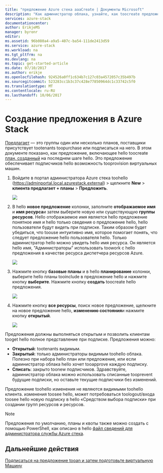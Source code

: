 ```yaml
---
title: "предложение Azure стека aaaCreate | Документы Microsoft"
description: "Как администратор облака, узнайте, как toocreate предложение для клиентов в Azure стека."
services: azure-stack
documentationcenter: 
author: ErikjeMS
manager: byronr
editor: 
ms.assetid: 96b080a4-a9a5-407c-ba54-111de2413d59
ms.service: azure-stack
ms.workload: na
ms.tgt_pltfrm: na
ms.devlang: na
ms.topic: get-started-article
ms.date: 07/10/2017
ms.author: erikje
ms.openlocfilehash: 924526a0ff1c634b7c127c03a4572057c35b497b
ms.sourcegitcommit: 523283cc1b3c37c428e77850964dc1c33742c5f0
ms.translationtype: MT
ms.contentlocale: ru-RU
ms.lasthandoff: 10/06/2017
---
```

# <a name="create-an-offer-in-azure-stack"></a>Создание предложения в Azure Stack
[Предлагает](azure-stack-key-features.md) — это группы один или несколько планов, поставщики присутствует tootenants toopurchase или подписаться на него. В этом документе показано, как предложение, включающее hello toocreate [план, созданный](azure-stack-create-plan.md) на последнем шаге hello. Это предложение обеспечивает подписчиков hello возможность tooprovision виртуальных машин.

1. Войдите в портал администратора Azure стека toohello (https://adminportal.local.azurestack.external) > щелкните **New** > **клиента предлагает + планы**  >   **Предложить**.

   ![](media/azure-stack-create-offer/image01.png)
2. В hello **новое предложение** колонки, заполните **отображаемое имя** и **имя ресурса**и затем выберите новую или существующую **группы ресурсов**. Hello отображаемое имя является hello предложение понятное имя и hello только сведения о предложение hello, hello пользователи будут видеть при подписке. Таким образом будет убедиться, что toouse интуитивно имя, которое помогает понять, что следует предложение hello пользователя hello. Только администратор hello можно увидеть hello имя ресурса. Он является hello имя, "Администраторы" использовать toowork с hello предложения в качестве ресурса диспетчера ресурсов Azure.

   ![](media/azure-stack-create-offer/image01a.png)
3. Нажмите кнопку **базовые планы** и в hello **планирование** колонки, выберите hello планы tooinclude в предложение hello и нажмите кнопку **выберите**. Нажмите кнопку **создать** toocreate hello предложения.

   ![](media/azure-stack-create-offer/image02.png)
4. Нажмите кнопку **все ресурсы**, поиск новое предложение, щелкните на новое предложение hello, **изменению состояния**и нажмите кнопку **открытый**.

   ![](media/azure-stack-create-offer/image03.png)

Предложения должны выполняться открытым и позволить клиентам tooget hello полное представление при подписке. Предложения можно:

* **Открытый**: tootenants видимым.
* **Закрытый**: только администраторы видимым toohello облака. Полезно при набора hello план или предложение, или если администратор облака hello хочет tooapprove каждую подписку.
* **Списать**: закрыто toonew подписчиков. Здравствуйте, администратор облака можно использовать списанные tooprevent будущие подписки, но оставьте текущие подписчики без изменений.

Предложение toohello изменения не являются видимыми toohello клиента. изменения toosee hello, может потребоваться toologout/входа toosee hello новую подписку в hello «Средством выбора подписки» при создании групп ресурсов и ресурсов.

> [!NOTE]
>Предложения по умолчанию, планы и квоты также можно создать с помощью PowerShell, как описано в hello [файл сведений для администратора службы Azure стека](https://github.com/Azure/AzureStack-Tools/tree/master/ServiceAdmin).
>


## <a name="next-steps"></a>Дальнейшие действия
[Подписаться на предложение tooan и затем подготовьте виртуальную Машину](azure-stack-subscribe-plan-provision-vm.md)
